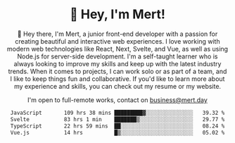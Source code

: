 <div align="center">
  <h1 align="center">👋 Hey, I'm Mert! </h1>
<p>
 🎉 Hey there, I'm Mert, a junior front-end developer with a passion for creating beautiful and interactive web experiences. I love working with modern web technologies like React, Next, Svelte, and Vue, as well as using Node.js for server-side development. I'm a self-taught learner who is always looking to improve my skills and keep up with the latest industry trends. When it comes to projects, I can work solo or as part of a team, and I like to keep things fun and collaborative. If you'd like to learn more about my experience and skills, you can check out my resume or my website.
</p>

  I'm open to full-remote works, contact on [business@mert.day](mailto:business@mert.day) 
  
<!--START_SECTION:waka-->

```txt
JavaScript       109 hrs 38 mins █████████▓░░░░░░░░░░░░░░░   39.32 %
Svelte           83 hrs 1 min    ███████▒░░░░░░░░░░░░░░░░░   29.77 %
TypeScript       22 hrs 59 mins  ██░░░░░░░░░░░░░░░░░░░░░░░   08.24 %
Vue.js           14 hrs          █▒░░░░░░░░░░░░░░░░░░░░░░░   05.02 %
```

<!--END_SECTION:waka-->
